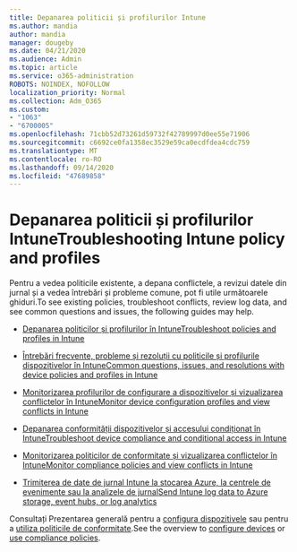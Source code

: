 ```yaml
---
title: Depanarea politicii și profilurilor Intune
ms.author: mandia
author: mandia
manager: dougeby
ms.date: 04/21/2020
ms.audience: Admin
ms.topic: article
ms.service: o365-administration
ROBOTS: NOINDEX, NOFOLLOW
localization_priority: Normal
ms.collection: Adm_O365
ms.custom:
- "1063"
- "6700005"
ms.openlocfilehash: 71cbb52d73261d59732f42789997d0ee55e71906
ms.sourcegitcommit: c6692ce0fa1358ec3529e59ca0ecdfdea4cdc759
ms.translationtype: MT
ms.contentlocale: ro-RO
ms.lasthandoff: 09/14/2020
ms.locfileid: "47689858"
---
```

# <a name="troubleshooting-intune-policy-and-profiles"></a><span data-ttu-id="9fdc5-102">Depanarea politicii și profilurilor Intune</span><span class="sxs-lookup"><span data-stu-id="9fdc5-102">Troubleshooting Intune policy and profiles</span></span>

<span data-ttu-id="9fdc5-103">Pentru a vedea politicile existente, a depana conflictele, a revizui datele din jurnal și a vedea întrebări și probleme comune, pot fi utile următoarele ghiduri.</span><span class="sxs-lookup"><span data-stu-id="9fdc5-103">To see existing policies, troubleshoot conflicts, review log data, and see common questions and issues, the following guides may help.</span></span>

- [<span data-ttu-id="9fdc5-104">Depanarea politicilor și profilurilor în Intune</span><span class="sxs-lookup"><span data-stu-id="9fdc5-104">Troubleshoot policies and profiles in Intune</span></span>](https://docs.microsoft.com/mem/intune/configuration/troubleshoot-policies-in-microsoft-intune)

- [<span data-ttu-id="9fdc5-105">Întrebări frecvente, probleme și rezoluții cu politicile și profilurile dispozitivelor în Intune</span><span class="sxs-lookup"><span data-stu-id="9fdc5-105">Common questions, issues, and resolutions with device policies and profiles in Intune</span></span>](https://docs.microsoft.com/intune/device-profile-troubleshoot)

- [<span data-ttu-id="9fdc5-106">Monitorizarea profilurilor de configurare a dispozitivelor și vizualizarea conflictelor în Intune</span><span class="sxs-lookup"><span data-stu-id="9fdc5-106">Monitor device configuration profiles and view conflicts in Intune</span></span>](https://docs.microsoft.com/intune/device-profile-monitor)

- [<span data-ttu-id="9fdc5-107">Depanarea conformității dispozitivelor și accesului condiționat în Intune</span><span class="sxs-lookup"><span data-stu-id="9fdc5-107">Troubleshoot device compliance and conditional access in Intune</span></span>](https://docs.microsoft.com/intune/troubleshoot-conditional-access)

- [<span data-ttu-id="9fdc5-108">Monitorizarea politicilor de conformitate și vizualizarea conflictelor în Intune</span><span class="sxs-lookup"><span data-stu-id="9fdc5-108">Monitor compliance policies and view conflicts in Intune</span></span>](https://docs.microsoft.com/intune/compliance-policy-monitor)

- [<span data-ttu-id="9fdc5-109">Trimiterea de date de jurnal Intune la stocarea Azure, la centrele de evenimente sau la analizele de jurnal</span><span class="sxs-lookup"><span data-stu-id="9fdc5-109">Send Intune log data to Azure storage, event hubs, or log analytics</span></span>](https://docs.microsoft.com/intune/review-logs-using-azure-monitor)

<span data-ttu-id="9fdc5-110">Consultați Prezentarea generală pentru a [configura dispozitivele](https://docs.microsoft.com/intune/device-profiles) sau pentru a [utiliza politicile de conformitate](https://docs.microsoft.com/intune/device-compliance-get-started).</span><span class="sxs-lookup"><span data-stu-id="9fdc5-110">See the overview to [configure devices](https://docs.microsoft.com/intune/device-profiles) or [use compliance policies](https://docs.microsoft.com/intune/device-compliance-get-started).</span></span>